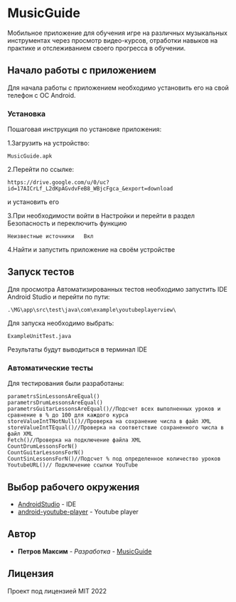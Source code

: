 # MusicGuide
Мобильное приложение для обучения игре на различных музыкальных инструментах через просмотр видео-курсов, отработки навыков на практике и отслеживанием своего прогресса в обучении.

## Начало работы с приложением

Для начала работы с приложением необходимо установить его на свой телефон с OC Android.


### Установка

Пошаговая инструкция по установке приложения:

1.Загрузить на устройство:
```
MusicGuide.apk
```
2.Перейти по ссылке:
```
https://drive.google.com/u/0/uc?id=17AICrLf_L2dKpAGvdvFeB8_WBjcFgca_&export=download
```
и установить его

3.При необходимости войти в Настройки и перейти в раздел Безопасность и переключить функцию
```
Неизвестные источники	Вкл
```
4.Найти и запустить приложение на своём устройстве

## Запуск тестов

Для просмотра Автоматизированных тестов необходимо запустить IDE Android Studio и перейти по пути:
```
.\MG\app\src\test\java\com\example\youtubeplayerview\
```
Для запуска необходимо выбрать:
```
ExampleUnitTest.java
```
Результаты будут выводиться в терминал IDE



### Автоматические тесты

Для тестирования были разработаны:

```
parametrsSinLessonsAreEqual()
parametrsDrumLessonsAreEqual()
parametrsGuitarLessonsAreEqual()//Подсчет всех выполненных уроков и сравнение в % до 100 для каждого курса
storeValueIntTNotNull()//Проверка на сохранение числа в файл XML
storeValueIntTEqual()//Проверка на соответствие сохраненного числа в файл XML
Fetch()//Проверка на подключение файла XML
CountDrumLessonsForN()
CountGuitarLessonsForN()
CountSinLessonsForN()//Подсчет % под определенное количество уроков
YoutubeURL()// Подключение ссылки YouTube
```


## Выбор рабочего окружения

* [AndroidStudio](https://developer.android.com/studio) - IDE
* [android-youtube-player](https://github.com/PierfrancescoSoffritti/android-youtube-player) - Youtube player



## Автор

* **Петров Максим** - *Разработка* - [MusicGuide](https://github.com/immax54/MusicGuide)

## Лицензия

Проект под лицензией MIT 2022


